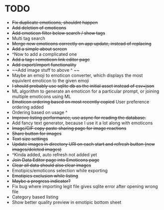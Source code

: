 # TODO
* ~~Fix duplicate emoticons, shouldnt happen~~
* ~~Add deletion of emoticons~~
* ~~Add emoticon filter below search / show tags~~
* Multi tag search
* ~~Merge new emoticons correctly on app update, instead of replacing~~
* ~~Add a simple about screen~~ 
* ^Now to add a complicated one
* ~~Add a tag<->emoticon link editor page~~
* ~~Add export/import functionality~~
* ~~Add image stuff to above ^ ~~
* Maybe an emoji to emoticon converter, which displays the most equivlent emoticon to the given emoji
* ~~I should probably use sqlite db as the initial asset instead of csv+json~~
* ML algorithm to generate an emoticon for a particular prompt, or joining multiple emoticons using ML
* ~~Emoticon ordering based on most recently copied~~ User preference ordering added
* Ordering based on usage ^
* ~~Improve listing performance, use async for reading the database.~~
* Add fancy text generator, because I use it a lot along with emoticons
* ~~Image/GIF copy paste sharing page for image reactions~~
* ~~Share button for images~~
* ~~Text size settings~~
* ~~Update images in directory URI on each start and refresh button  (new images/deleted images)~~ 
* ^Kinda added, auto refresh not added yet
* ~~Join Data Editor page into Emoticons page~~
* ~~Clear all data should also clear images~~
* Emotipics/emoticons selection while exporting
* ~~Emotipics exclusion while listing~~
* ~~Maybe a progress indicator?~~
* Fix bug where importing legit file gives sqlite error after opening wrong file
* Category based listing
* Show better quality preview in emotipic bottom sheet